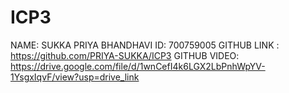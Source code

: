 # ICP3
NAME: SUKKA PRIYA BHANDHAVI
ID: 700759005
GITHUB LINK : https://github.com/PRIYA-SUKKA/ICP3
GITHUB VIDEO: https://drive.google.com/file/d/1wnCefI4k6LGX2LbPnhWpYV-1YsgxIqvF/view?usp=drive_link
